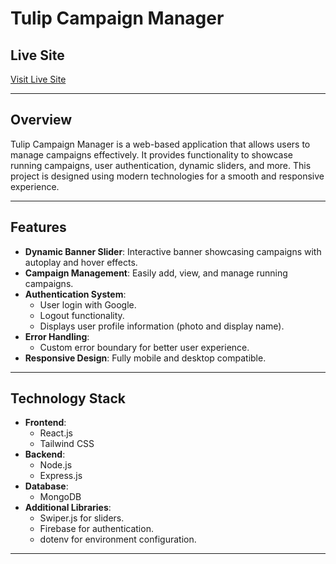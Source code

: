 # Tulip Campaign Manager

## Live Site
[Visit Live Site](<your_live_site_url>)  

---

## Overview
Tulip Campaign Manager is a web-based application that allows users to manage campaigns effectively. It provides functionality to showcase running campaigns, user authentication, dynamic sliders, and more. This project is designed using modern technologies for a smooth and responsive experience.

---

## Features
- **Dynamic Banner Slider**: Interactive banner showcasing campaigns with autoplay and hover effects.
- **Campaign Management**: Easily add, view, and manage running campaigns.
- **Authentication System**:
  - User login with Google.
  - Logout functionality.
  - Displays user profile information (photo and display name).
- **Error Handling**:
  - Custom error boundary for better user experience.
- **Responsive Design**: Fully mobile and desktop compatible.

---

## Technology Stack
- **Frontend**: 
  - React.js
  - Tailwind CSS
- **Backend**:
  - Node.js
  - Express.js
- **Database**:
  - MongoDB
- **Additional Libraries**:
  - Swiper.js for sliders.
  - Firebase for authentication.
  - dotenv for environment configuration.

---
